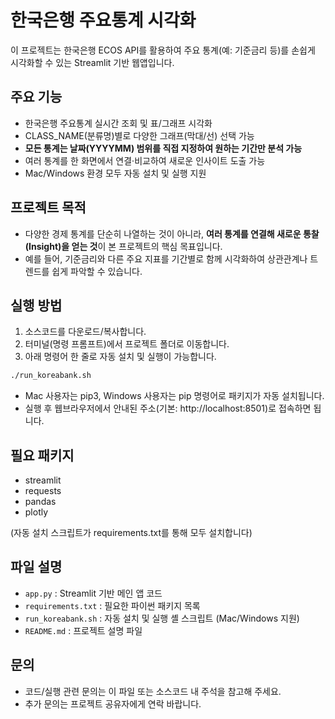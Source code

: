 # 한국은행 주요통계 시각화

이 프로젝트는 한국은행 ECOS API를 활용하여 주요 통계(예: 기준금리 등)를 손쉽게 시각화할 수 있는 Streamlit 기반 웹앱입니다.

## 주요 기능
- 한국은행 주요통계 실시간 조회 및 표/그래프 시각화
- CLASS_NAME(분류명)별로 다양한 그래프(막대/선) 선택 가능
- **모든 통계는 날짜(YYYYMM) 범위를 직접 지정하여 원하는 기간만 분석 가능**
- 여러 통계를 한 화면에서 연결·비교하여 새로운 인사이트 도출 가능
- Mac/Windows 환경 모두 자동 설치 및 실행 지원

## 프로젝트 목적
- 다양한 경제 통계를 단순히 나열하는 것이 아니라, **여러 통계를 연결해 새로운 통찰(Insight)을 얻는 것**이 본 프로젝트의 핵심 목표입니다.
- 예를 들어, 기준금리와 다른 주요 지표를 기간별로 함께 시각화하여 상관관계나 트렌드를 쉽게 파악할 수 있습니다.

## 실행 방법
1. 소스코드를 다운로드/복사합니다.
2. 터미널(명령 프롬프트)에서 프로젝트 폴더로 이동합니다.
3. 아래 명령어 한 줄로 자동 설치 및 실행이 가능합니다.

```bash
./run_koreabank.sh
```
- Mac 사용자는 pip3, Windows 사용자는 pip 명령어로 패키지가 자동 설치됩니다.
- 실행 후 웹브라우저에서 안내된 주소(기본: http://localhost:8501)로 접속하면 됩니다.

## 필요 패키지
- streamlit
- requests
- pandas
- plotly

(자동 설치 스크립트가 requirements.txt를 통해 모두 설치합니다)

## 파일 설명
- `app.py` : Streamlit 기반 메인 앱 코드
- `requirements.txt` : 필요한 파이썬 패키지 목록
- `run_koreabank.sh` : 자동 설치 및 실행 셸 스크립트 (Mac/Windows 지원)
- `README.md` : 프로젝트 설명 파일

## 문의
- 코드/실행 관련 문의는 이 파일 또는 소스코드 내 주석을 참고해 주세요.
- 추가 문의는 프로젝트 공유자에게 연락 바랍니다. 